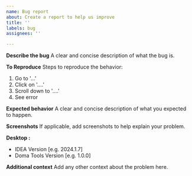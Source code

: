 ```yaml
---
name: Bug report
about: Create a report to help us improve
title: ''
labels: bug
assignees: ''

---
```


**Describe the bug**
A clear and concise description of what the bug is.

**To Reproduce**
Steps to reproduce the behavior:
1. Go to '...'
2. Click on '....'
3. Scroll down to '....'
4. See error

**Expected behavior**
A clear and concise description of what you expected to happen.

**Screenshots**
If applicable, add screenshots to help explain your problem.

**Desktop :**
 - IDEA Version [e.g. 2024.1.7]
 - Doma Tools Version [e.g. 1.0.0]

**Additional context**
Add any other context about the problem here.
